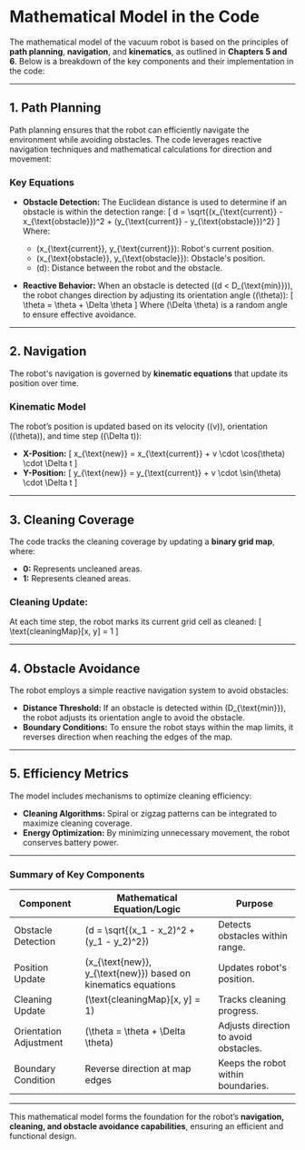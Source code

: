 # Mathematical Model in the Code

The mathematical model of the vacuum robot is based on the principles of **path planning**, **navigation**, and **kinematics**, as outlined in **Chapters 5 and 6**. Below is a breakdown of the key components and their implementation in the code:

---

## **1. Path Planning**
Path planning ensures that the robot can efficiently navigate the environment while avoiding obstacles. The code leverages reactive navigation techniques and mathematical calculations for direction and movement:

### **Key Equations**
- **Obstacle Detection:**
  The Euclidean distance is used to determine if an obstacle is within the detection range:
  \[
  d = \sqrt{(x_{\text{current}} - x_{\text{obstacle}})^2 + (y_{\text{current}} - y_{\text{obstacle}})^2}
  \]
  Where:
  - \(x_{\text{current}}, y_{\text{current}}\): Robot's current position.
  - \(x_{\text{obstacle}}, y_{\text{obstacle}}\): Obstacle's position.
  - \(d\): Distance between the robot and the obstacle.

- **Reactive Behavior:**
  When an obstacle is detected (\(d < D_{\text{min}}\)), the robot changes direction by adjusting its orientation angle (\(\theta\)):
  \[
  \theta = \theta + \Delta \theta
  \]
  Where \(\Delta \theta\) is a random angle to ensure effective avoidance.

---

## **2. Navigation**
The robot's navigation is governed by **kinematic equations** that update its position over time.

### **Kinematic Model**
The robot’s position is updated based on its velocity (\(v\)), orientation (\(\theta\)), and time step (\(\Delta t\)):
- **X-Position:**
  \[
  x_{\text{new}} = x_{\text{current}} + v \cdot \cos(\theta) \cdot \Delta t
  \]
- **Y-Position:**
  \[
  y_{\text{new}} = y_{\text{current}} + v \cdot \sin(\theta) \cdot \Delta t
  \]

---

## **3. Cleaning Coverage**
The code tracks the cleaning coverage by updating a **binary grid map**, where:
- **0:** Represents uncleaned areas.
- **1:** Represents cleaned areas.

### **Cleaning Update:**
At each time step, the robot marks its current grid cell as cleaned:
\[
\text{cleaningMap}[x, y] = 1
\]

---

## **4. Obstacle Avoidance**
The robot employs a simple reactive navigation system to avoid obstacles:
- **Distance Threshold:** If an obstacle is detected within \(D_{\text{min}}\), the robot adjusts its orientation angle to avoid the obstacle.
- **Boundary Conditions:** To ensure the robot stays within the map limits, it reverses direction when reaching the edges of the map.

---

## **5. Efficiency Metrics**
The model includes mechanisms to optimize cleaning efficiency:
- **Cleaning Algorithms:** Spiral or zigzag patterns can be integrated to maximize cleaning coverage.
- **Energy Optimization:** By minimizing unnecessary movement, the robot conserves battery power.

---

### **Summary of Key Components**
| **Component**        | **Mathematical Equation/Logic**                                          | **Purpose**                        |
|-----------------------|-------------------------------------------------------------------------|------------------------------------|
| Obstacle Detection    | \(d = \sqrt{(x_1 - x_2)^2 + (y_1 - y_2)^2}\)                           | Detects obstacles within range.    |
| Position Update       | \(x_{\text{new}}, y_{\text{new}}\) based on kinematics equations       | Updates robot's position.          |
| Cleaning Update       | \(\text{cleaningMap}[x, y] = 1\)                                      | Tracks cleaning progress.          |
| Orientation Adjustment| \(\theta = \theta + \Delta \theta\)                                   | Adjusts direction to avoid obstacles. |
| Boundary Condition    | Reverse direction at map edges                                        | Keeps the robot within boundaries. |

---

This mathematical model forms the foundation for the robot’s **navigation, cleaning, and obstacle avoidance capabilities**, ensuring an efficient and functional design.
